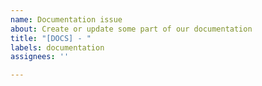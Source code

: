 ```yaml
---
name: Documentation issue
about: Create or update some part of our documentation
title: "[DOCS] - "
labels: documentation
assignees: ''

---
```



